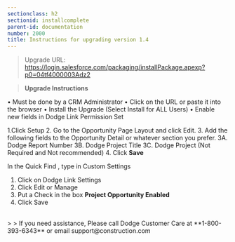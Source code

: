 ```yaml
---
sectionclass: h2
sectionid: installcomplete
parent-id: documentation
number: 2000
title: Instructions for upgrading version 1.4 
---
```


> Upgrade URL:   https://login.salesforce.com/packaging/installPackage.apexp?p0=04tf4000003Adz2

> **Upgrade Instructions**

•	Must be done by a CRM Administrator
•	Click on the URL or paste it into the browser
•	Install the Upgrade (Select Install for ALL Users)
•	Enable new fields in Dodge Link Permission Set
>
1.Click Setup
2.	Go to the Opportunity Page Layout and click Edit.
3.	Add the following fields to the Opportunity Detail or whatever section you prefer.
3A.	Dodge Report Number
3B. Dodge Project Title
3C. Dodge Project (Not Required and Not recommended)
4.	Click **Save**<br>
>

In the Quick Find , type in Custom Settings
1.  Click on Dodge Link Settings
2.  Click Edit or Manage
3.  Put a Check in the box **Project Opportunity Enabled**
4.  Click Save

<br>
>
> If you need assistance, Please call Dodge Customer Care at **1-800-393-6343** or email support@construction.com
